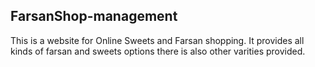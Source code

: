 ## FarsanShop-management
This is a website for Online Sweets and Farsan shopping. It provides all kinds of farsan and sweets options there is also other varities provided.
